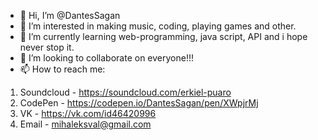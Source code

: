 - 👋 Hi, I’m @DantesSagan
- 👀 I’m interested in making music, coding, playing games and other.
- 🌱 I’m currently learning web-programming, java script, API and i hope never stop it.
- 💞️ I’m looking to collaborate on everyone!!!
- 📫 How to reach me:
1) Soundcloud - https://soundcloud.com/erkiel-puaro 
2) CodePen - https://codepen.io/DantesSagan/pen/XWpjrMj
3) VK - https://vk.com/id46420996
4) Email - mihaleksval@gmail.com

<!---
DantesSagan/DantesSagan is a ✨ special ✨ repository because its `README.md` (this file) appears on your GitHub profile.
You can click the Preview link to take a look at your changes.
--->
